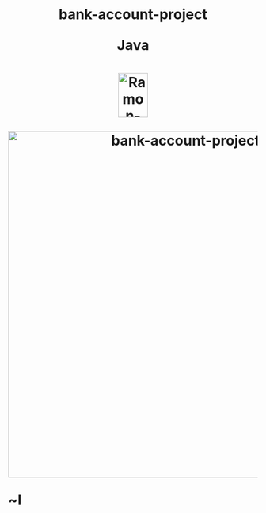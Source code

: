 <h1>
<p align="center">
bank-account-project
<p align="center">
Java
<h1>
  

  
<p align="center">
<img align="center" alt="Ramon-Java" height="90" width="60" src="https://cdn.jsdelivr.net/gh/devicons/devicon/icons/java/java-original.svg">
</p>
  
  
<p align="center">
 <img width="700" src="https://user-images.githubusercontent.com/89648821/166460933-e16c27f6-e608-4b4b-84a5-762296227232.png" alt="bank-account-project">
</p>

~l
